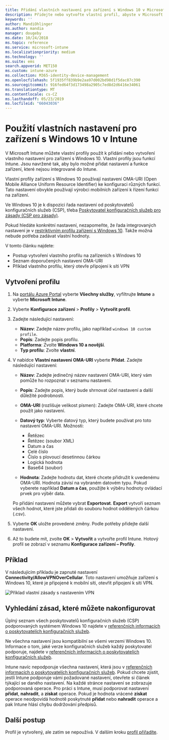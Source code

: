 ```yaml
---
title: Přidání vlastních nastavení pro zařízení s Windows 10 v Microsoft Intune – Azure | Microsoft Docs
description: Přidejte nebo vytvořte vlastní profil, abyste v Microsoft Intune mohli u zařízení s Windows 10 používat nastavení OMA-URI. K přidání vlastního nastavení použijte vlastní profil.
keywords: ''
author: MandiOhlinger
ms.author: mandia
manager: dougeby
ms.date: 10/24/2018
ms.topic: reference
ms.service: microsoft-intune
ms.localizationpriority: medium
ms.technology: ''
ms.suite: ems
search.appverid: MET150
ms.custom: intune-azure
ms.collection: M365-identity-device-management
ms.openlocfilehash: 5f1935ff839b9e2aa97d002bd98d1f5dac87c390
ms.sourcegitcommit: 916fed64f3d173498a2905c7ed8d2d6416e34061
ms.translationtype: MT
ms.contentlocale: cs-CZ
ms.lasthandoff: 05/23/2019
ms.locfileid: "66043036"
---
```

# <a name="use-custom-settings-for-windows-10-devices-in-intune"></a>Použití vlastních nastavení pro zařízení s Windows 10 v Intune

V Microsoft Intune můžete vlastní profily použít k přidání nebo vytvoření vlastního nastavení pro zařízení s Windows 10. Vlastní profily jsou funkcí Intune. Jsou navržené tak, aby bylo možné přidat nastavení a funkce zařízení, které nejsou integrované do Intune.

Vlastní profily zařízení s Windows 10 používají nastavení OMA-URI (Open Mobile Alliance Uniform Resource Identifier) ke konfiguraci různých funkcí. Tato nastavení obvykle používají výrobci mobilních zařízení k řízení funkcí na zařízení. 

Ve Windows 10 je k dispozici řada nastavení od poskytovatelů konfiguračních služeb (CSP), třeba [Poskytovatel konfiguračních služeb pro zásady (CSP pro zásady)](https://technet.microsoft.com/itpro/windows/manage/how-it-pros-can-use-configuration-service-providers).

Pokud hledáte konkrétní nastavení, nezapomeňte, že řada integrovaných nastavení je v [restriktivním profilu zařízení s Windows 10](device-restrictions-windows-10.md). Takže možná nebude potřeba zadávat vlastní hodnoty.

V tomto článku najdete:

- Postup vytvoření vlastního profilu na zařízeních s Windows 10
- Seznam doporučených nastavení OMA-URI
- Příklad vlastního profilu, který otevře připojení k síti VPN

## <a name="create-the-profile"></a>Vytvoření profilu

1. Na [portálu Azure Portal](https://portal.azure.com) vyberte **Všechny služby**, vyfiltrujte **Intune** a vyberte **Microsoft Intune**.
2. Vyberte **Konfigurace zařízení** > **Profily** > **Vytvořit profil**.
3. Zadejte následující nastavení:

    - **Název**: Zadejte název profilu, jako například `windows 10 custom profile`.
    - **Popis**: Zadejte popis profilu.
    - **Platforma**: Zvolte **Windows 10 a novější**.
    - **Typ profilu**: Zvolte **vlastní**.

4. V nabídce **Vlastní nastavení OMA-URI** vyberte **Přidat**. Zadejte následující nastavení:

    - **Název**: Zadejte jedinečný název nastavení OMA-URI, který vám pomůže ho rozpoznat v seznamu nastavení.
    - **Popis**: Zadejte popis, který bude shrnovat účel nastavení a další důležité podrobnosti.
    - **OMA-URI** (rozlišuje velikost písmen): Zadejte OMA-URI, které chcete použít jako nastavení.
    - **Datový typ**: Vyberte datový typ, který budete používat pro toto nastavení OMA-URI. Možnosti:

        - Řetězec
        - Řetězec (soubor XML)
        - Datum a čas
        - Celé číslo
        - Číslo s plovoucí desetinnou čárkou
        - Logická hodnota
        - Base64 (soubor)

    - **Hodnota**: Zadejte hodnotu dat, které chcete přidružit k uvedenému OMA-URI. Hodnota závisí na vybraném datovém typu. Pokud vyberete například **Datum a čas**, použijte k výběru hodnoty ovládací prvek pro výběr data.

    Po přidání nastavení můžete vybrat **Exportovat**. **Export** vytvoří seznam všech hodnot, které jste přidali do souboru hodnot oddělených čárkou (.csv).

5. Vyberte **OK** uložte provedené změny. Podle potřeby přidejte další nastavení.
6. Až to budete mít, zvolte **OK** > **Vytvořit** a vytvořte profil Intune. Hotový profil se zobrazí v seznamu **Konfigurace zařízení – Profily**.

## <a name="example"></a>Příklad

V následujícím příkladu je zapnuté nastavení **Connectivity/AllowVPNOverCellular**. Toto nastavení umožňuje zařízení s Windows 10, které je připojené k mobilní síti, otevřít připojení k síti VPN.

![Příklad vlastní zásady s nastavením VPN](./media/custom-policy-example.png)

## <a name="find-the-policies-you-can-configure"></a>Vyhledání zásad, které můžete nakonfigurovat

Úplný seznam všech poskytovatelů konfiguračních služeb (CSP) podporovaných systémem Windows 10 najdete v [referenčních informacích o poskytovatelích konfiguračních služeb](https://msdn.microsoft.com/windows/hardware/commercialize/customize/mdm/configuration-service-provider-reference).

Ne všechna nastavení jsou kompatibilní se všemi verzemi Windows 10. Informace o tom, jaké verze konfiguračních služeb každý poskytovatel podporuje, najdete v [referenčních informacích o poskytovatelích konfiguračních služeb](https://msdn.microsoft.com/windows/hardware/commercialize/customize/mdm/configuration-service-provider-reference).

Intune navíc nepodporuje všechna nastavení, která jsou v [referenčních informacích o poskytovatelích konfiguračních služeb](https://msdn.microsoft.com/windows/hardware/commercialize/customize/mdm/configuration-service-provider-reference). Pokud chcete zjistit, jestli Intune podporuje vámi požadované nastavení, otevřete si článek týkající se daného nastavení. Na každé stránce nastavení se zobrazuje podporovaná operace. Pro práci s Intune, musí podporovat nastavení **přidat**, **nahradit**, a **získat** operace. Pokud je hodnota vrácené **získat** operace neodpovídá hodnotě poskytnuté **přidat** nebo **nahradit** operace a pak Intune hlásí chybu dodržování předpisů.

## <a name="next-steps"></a>Další postup

Profil je vytvořený, ale zatím se nepoužívá. V dalším kroku [profil přiřadíte](device-profile-assign.md).
